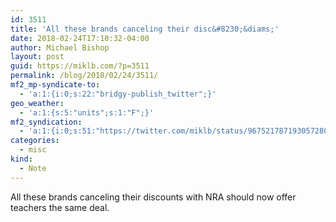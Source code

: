 ```yaml
---
id: 3511
title: 'All these brands canceling their disc&#8230;&diams;'
date: 2018-02-24T17:10:32-04:00
author: Michael Bishop
layout: post
guid: https://miklb.com/?p=3511
permalink: /blog/2018/02/24/3511/
mf2_mp-syndicate-to:
  - 'a:1:{i:0;s:22:"bridgy-publish_twitter";}'
geo_weather:
  - 'a:1:{s:5:"units";s:1:"F";}'
mf2_syndication:
  - 'a:1:{i:0;s:51:"https://twitter.com/miklb/status/967521787193057280";}'
categories:
  - misc
kind:
  - Note
---
```

All these brands canceling their discounts with NRA should now offer teachers the same deal.